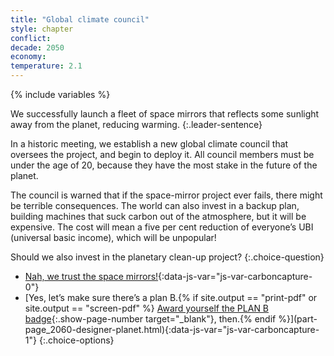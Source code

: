 ```yaml
---
title: "Global climate council"
style: chapter
conflict: 
decade: 2050
economy: 
temperature: 2.1
---
```


{% include variables %}


We successfully launch a fleet of space mirrors that reflects some sunlight away from the planet, reducing warming.
{:.leader-sentence}

In a historic meeting, we establish a new global climate council that oversees the project, and begin to deploy it. All council members must be under the age of 20, because they have the most stake in the future of the planet.

The council is warned that if the space-mirror project ever fails, there might be terrible consequences. The world can also invest in a backup plan, building machines that suck carbon out of the atmosphere, but it will be expensive. The cost will mean a five per cent reduction of everyone’s UBI (universal basic income), which will be unpopular!

Should we also invest in the planetary clean-up project?
{:.choice-question}

- [Nah, we trust the space mirrors!](part-page_2060-designer-planet.html){:data-js-var="js-var-carboncapture-0"}
- [Yes, let’s make sure there’s a plan B.{% if site.output == "print-pdf" or site.output == "screen-pdf" %} [Award yourself the PLAN B badge](endmatter_shiny-badges.html){:.show-page-number target="_blank"}, then.{% endif %}](part-page_2060-designer-planet.html){:data-js-var="js-var-carboncapture-1"}
{:.choice-options}
